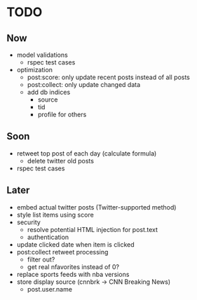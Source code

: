 # TODO

## Now
* model validations
    * rspec test cases
* optimization
    * post:score:   only update recent posts instead of all posts
    * post:collect: only update changed data
    * add db indices
        * source
        * tid
        * profile for others

## Soon
* retweet top post of each day (calculate formula)
    * delete twitter old posts
* rspec test cases

## Later
* embed actual twitter posts (Twitter-supported method)
* style list items using score
* security
    * resolve potential HTML injection for post.text
    * authentication
* update clicked date when item is clicked
* post:collect retweet processing
    * filter out?
    * get real nfavorites instead of 0?
* replace sports feeds with nba versions
* store display source (cnnbrk -> CNN Breaking News)
    * post.user.name
